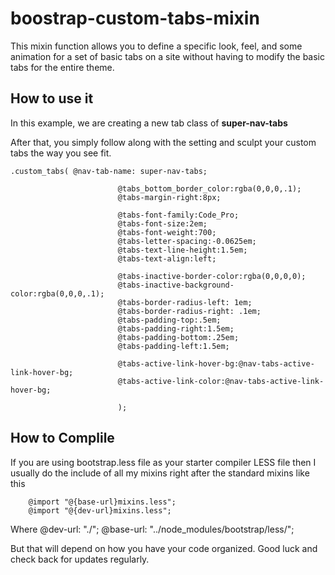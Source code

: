 # boostrap-custom-tabs-mixin
This mixin function allows you to define a specific look, feel, and some animation for a set of basic tabs on a site without having to modify the basic tabs for the entire theme.

## How to use it
In this example, we are creating a new tab class of **super-nav-tabs**

After that, you simply follow along with the setting and sculpt your custom tabs the way you see fit.

	.custom_tabs( @nav-tab-name: super-nav-tabs; 
							
							@tabs_bottom_border_color:rgba(0,0,0,.1);
							@tabs-margin-right:8px;
							
							@tabs-font-family:Code_Pro;
							@tabs-font-size:2em;
							@tabs-font-weight:700;
							@tabs-letter-spacing:-0.0625em;
							@tabs-text-line-height:1.5em;
							@tabs-text-align:left;
							
							@tabs-inactive-border-color:rgba(0,0,0,0);
							@tabs-inactive-background-color:rgba(0,0,0,.1);
							@tabs-border-radius-left: 1em;
							@tabs-border-radius-right: .1em;
							@tabs-padding-top:.5em;
							@tabs-padding-right:1.5em;
							@tabs-padding-bottom:.25em;
							@tabs-padding-left:1.5em;
							
							@tabs-active-link-hover-bg:@nav-tabs-active-link-hover-bg;
							@tabs-active-link-color:@nav-tabs-active-link-hover-bg;
							
							);

## How to Complile
If you are using bootstrap.less file as your starter compiler LESS file then I usually do the include of all my mixins right after the standard mixins like this

		@import "@{base-url}mixins.less";
		@import "@{dev-url}mixins.less";

Where 
		@dev-url: "./";
		@base-url: "../node_modules/bootstrap/less/";
	
But that will depend on how you have your code organized.
Good luck and check back for updates regularly.
